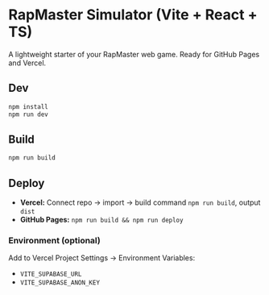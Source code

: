 # RapMaster Simulator (Vite + React + TS)

A lightweight starter of your RapMaster web game. Ready for GitHub Pages and Vercel.

## Dev
```bash
npm install
npm run dev
```

## Build
```bash
npm run build
```

## Deploy
- **Vercel:** Connect repo → import → build command `npm run build`, output `dist`
- **GitHub Pages:** `npm run build && npm run deploy`

### Environment (optional)
Add to Vercel Project Settings → Environment Variables:
- `VITE_SUPABASE_URL`
- `VITE_SUPABASE_ANON_KEY`
